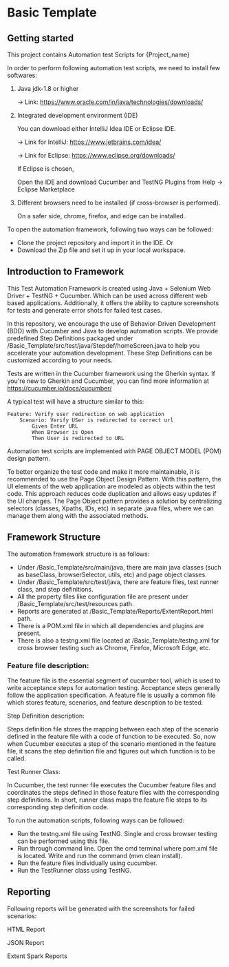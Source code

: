 # Basic Template



## Getting started

This project contains Automation test Scripts for {Project_name}

In order to perform following automation test scripts, we need to install few softwares: 

1. Java jdk-1.8 or higher 

	-> Link: https://www.oracle.com/in/java/technologies/downloads/

2. Integrated development environment (IDE)

	You can download either IntelliJ Idea IDE or Eclipse IDE.

	-> Link for IntelliJ: https://www.jetbrains.com/idea/

	-> Link for Eclipse: https://www.eclipse.org/downloads/

	If Eclipse is chosen, 

	Open the IDE and download Cucumber and TestNG Plugins from Help -> Eclipse Marketplace

3. Different browsers need to be installed (if cross-browser is performed).

	On a safer side, chrome, firefox, and edge can be installed. 

To open the automation framework, following two ways can be followed:

- Clone the project repository and import it in the IDE. Or
- Download the Zip file and set it up in your local workspace.

## Introduction to Framework

This Test Automation Framework is created using Java + Selenium Web Driver + TestNG + Cucumber. Which can be used across different web based applications. 
Additionally, it offers the ability to capture screenshots for tests and generate error shots for failed test cases.

In this repository, we encourage the use of Behavior-Driven Development (BDD) with Cucumber and Java to develop automation scripts. 
We provide predefined Step Definitions packaged under /Basic_Template/src/test/java/Stepdef/homeScreen.java to help you accelerate your automation development. 
These Step Definitions can be customized according to your needs.

Tests are written in the Cucumber framework using the Gherkin syntax. If you're new to Gherkin and Cucumber, you can find more information at https://cucumber.io/docs/cucumber/

A typical test will have a structure similar to this:

	Feature: Verify user redirection on web application
		Scenario: Verify USer is redirected to correct url
			Given Enter URL	
			When Browser is Open	
			Then User is redirected to URL
			


Automation test scripts are implemented with PAGE OBJECT MODEL (POM) design pattern.

To better organize the test code and make it more maintainable, it is recommended to use the Page Object Design Pattern. 
With this pattern, the UI elements of the web application are modeled as objects within the test code. This approach reduces code duplication and allows easy updates if the UI changes. 
The Page Object pattern provides a solution by centralizing selectors (classes, Xpaths, IDs, etc) in separate .java files, where we can manage them along with the associated methods. 

## Framework Structure

The automation framework structure is as follows:

- Under /Basic_Template/src/main/java, there are main java classes (such as baseClass, browserSelector, utils, etc) and page object classes. 
- Under /Basic_Template/src/test/java, there are feature files, test runner class, and step definitions.
- All the property files like configuration file are present under /Basic_Template/src/test/resources path.
- Reports are generated at /Basic_Template/Reports/ExtentReport.html path.
- There is a POM.xml file in which all dependencies and plugins are present.
- There is also a testng.xml file located at /Basic_Template/testng.xml for cross browser testing such as Chrome, Firefox, Microsoft Edge, etc.

### Feature file description:

The feature file is the essential segment of cucumber tool, which is used to write acceptance steps for automation testing. 
Acceptance steps generally follow the application specification. A feature file is usually a common file which stores feature, scenarios, and feature description to be tested.

Step Definition description:

Steps definition file stores the mapping between each step of the scenario defined in the feature file with a code of function to be executed. 
So, now when Cucumber executes a step of the scenario mentioned in the feature file, it scans the step definition file and figures out which function is to be called.

Test Runner Class:

In Cucumber, the test runner file executes the Cucumber feature files and coordinates the steps defined in those feature files with the corresponding step definitions.
In short, runner class maps the feature file steps to its corresponding step definition code.

To run the automation scripts, following ways can be followed:

- Run the testng.xml file using TestNG. Single and cross browser testing can be performed using this file.  
- Run through command line. Open the cmd terminal where pom.xml file is located. Write and run the command (mvn clean install).
- Run the feature files individually using cucumber.
- Run the TestRunner class using TestNG.

## Reporting

Following reports will be generated with the screenshots for failed scenarios: 

HTML Report

JSON Report

Extent Spark Reports